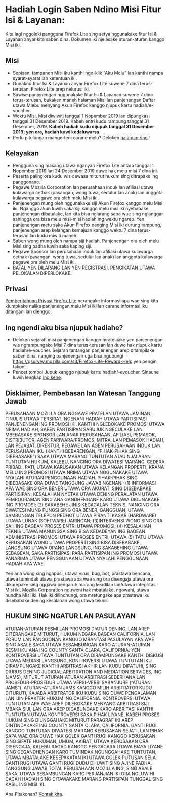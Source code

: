 # Hadiah Login Saben Ndino Misi Fitur Isi & Layanan:
Kita lagi nggoleki pangguna Firefox Lite sing setya nggunakake fitur Isi & Layanan anyar kita saben dina. Dokumen iki njelasake aturan-aturan kanggo Misi iki. 

## Misi
* Sepisan, tampanen Misi iku kanthi nge-klik “Aku Melu” lan kanthi nampa syarat-syarat lan ketentuan iki. 
* Gunakno fitur Isi & Layanan anyar Firefox Lite suwene 7 dina terus-terusan. Firefox Lite arep nelurusi iki. 
* Sawise panjenengan nggunakake fitur Isi & Layanan suwene 7 dina terus-terusan, bukaken maneh halaman Misi lan panjenengan Daftar utawa Mlebu menyang Akun Firefox kanggo njupuk kartu hadiah/e-voucher.
* Wektu Misi. Misi diwiwiti tanggal 1 Nopember 2019 lan dipungkasi tanggal 31 Desember 2019. Kabeh entri kudu rampung tanggal 31 Desember, 2019. **Kabeh hadiah kudu dijupuk tanggal 31 Desember 2019; yen ora, hadiah kuwi kedaluwarsa.** 
* Perlu pitulungan mangerteni carane melu? Deloken [halaman rinci]( https://support.mozilla.org/kb/firefox-lite-reward-program)!

## Kelayakan
* Pengguna sing masang utawa nganyari Firefox Lite antara tanggal 1 Nopember 2019 lan 24 Desember 2019 duwe hak melu misi 7 dina ini. 
* Peserta paling ora kudu wis dewasa miturut hukum sing ditrapake ing panggonane. 
* Pegawe Mozilla Corporation lan perusahaan induk lan afiliasi utawa kulawarga cethak (pasangan, wong tuwa, sedulur lan anak) lan anggota kulawarga pegawe ora oleh melu Misi iki. 
* Panjenengan mung oleh nggunakake siji Akun Firefox kanggo melu Misi iki. Nganggo akun luwih saka siji kanggo melu misi iki nyebabake panjenengan dibatalake, lan kita bisa nglarang sapa wae sing nglanggar sahingga ora bisa melu misi-misi hadiah ing wektu ngarep. Yen panjenengan metu saka Akun Firefox nanging Misi iki durung rampung, panjenengan arep kelangan kemajuan kanggo wektu 7 dina terus-terusan lan kudu miwiti maneh. 
* Saben wong mung oleh nampa siji hadiah. Panjenengan ora oleh melu Misi sing padha luwih saka kaping siji. 
* Pegawe Sponsor lan perusahaan induk lan afiliasi utawa kulawarga cethak (pasangan, wong tuwa, sedulur lan anak) lan anggota kulawarga pegawe ora oleh melu Misi iki. 
* BATAL YEN DILARANG LAN YEN REGISTRASI, PENGIKATAN UTAWA PELOKALAN DIPERLOKAKE.

## Privasi
[Pemberitahuan Privasi Firefox Lite](https://www.mozilla.org/privacy/firefox-lite/) nerangake informasi apa wae sing kita klumpkake nalika panjenengan melu Misi iki lan carane informasi iku ditangani lan dienggo. 

## Ing ngendi aku bisa njupuk hadiahe?
* Deloken sejarah misi panjenengan kanggo mratelaake yen panjenengan wis ngrampungake Misi 7 dina terus-terusan lan duwe hak njupuk kartu hadiah/e-voucher. Sejarah tantangan panjenengan arep ditampilake saben dina, nanging panjenengan uga bisa ngubungi https://qsurvey.mozilla.com/s3/Firefox-Lite-Reward-Help yen pengin takon!
* Pencet tombol Jupuk kanggo njupuk kartu hadiah/-evoucher. Sinaune luwih lengkap [ing kene]( https://support.mozilla.org/kb/firefox-lite-reward-program).

## Disklaimer, Pembebasan lan Watesan Tanggung Jawab
PERUSAHAAN MOZILLA ORA NGGAWE PRATELAN UTAWA JAMINAN, TINULIS UTAWA TERSIRAT, NGENANI HADIAH UTAWA PARTISIPASI PANJENENGAN ING PROMOSI IKI. KANTHI NGLEBOKAKE PROMOSI UTAWA NRIMA HADIAH, SABEN PARTISIPAN SARUJUK NGECULAKE LAN MBEBASAKE SPONSOR LAN ANAK PERUSAHAAN, AFILIASI, PEMASOK, DISTRIBUTOR, AGEN PARIWARA/PROMOS, MITRA, LAN PEMASOK HADIAH, LAN PEJABAT, DIREKTUR, PEGAWE LAN AGEN PERUSAHAAN INDUK LAN PERUSAHAAN IKU (KANTHI BEBARENGAN, “PIHAK-PIHAK SING DIBEBASAKE”) SAKA UTAWA MARANG TUNTUTAN ATAU NJALARAN TUNTUTAN HUKUM, KALEBU, NANGING ORA DIWATESI MARANG, CEDERA PRIBADI, PATI, UTAWA KARUSAKAN UTAWA KELANGAN PROPERTI, KRANA MELU ING PROMOSI UTAWA NRIMA UTAWA NGGUNAKAKE UTAWA NYALAHI ATURAN PENGGUNAAN HADIAH. PIHAK-PIHAK SING DIBEBASAKE ORA DUWE TANGGUNG JAWAB NGENANI: (1) INFORMASI APA WAE SING ORA BENER UTAWA ORA AKURAT, SING DISEBABAKE PARTISIPAN, KESALAHAN NYETAK UTAWA DENING PERALATAN UTAWA PEMROGRAMAN SING ANA GANDHENGANE KARO UTAWA DIGUNAKAKE ING PROMOSI; (2) SAKABEHE JINIS KEGAGALAN TEKNIS, NANGING ORA DIWATESI MUNG FUNGSI SING ORA BENER, GANGGUAN, UTAWA SAMBUNGAN TELEPON PEDHOT UTAWA PIRANTI KASAR (HARDWARE) UTAWA LUNAK (SOFTWARE) JARINGAN; (3)INTERVENSI WONG SING ORA SAH ING BAGEAN PROSES ENTRI UTAWA PROMOSI; (4) KESALAHAN TEKNIS UTAWA MANUNGSA SING BISA KEDADEYAN ING BAGEAN ADMINISTRASI PROMOSI UTAWA PROSES ENTRI; UTAWA (5) TATU UTAWA KERUSAKAN WONG UTAWA PROPERTI SING BISA DISEBABAKE, LANGSUNG UTAWA ORANG LANGSUNG, ING SAKABEHING UTAWA SEBAGEAN, SAKA PARTISIPASI PARA PARTISIPAN ING PROMOSI UTAWA PANARIMA UTAWA PENGGUNAAN UTAWA NYALAHI PENGGUNAAN HADIAH APA WAE.

Yen ana wong sing ngapusi, utawa virus, bug, bot, prastawa bencana, utawa tumindak utawa prastawa apa wae sing ora disengaja utawa ora dikarepake sing nggawa pengaruh marang keadilan lan/utawa integritas Misi iki, Mozilla Corporation nduweni hak mbatalake, ngowahi, utawa nundha Misi iki. Hak iki dilindhungi, ora mretungake apa prastawa iku disebabake dening kesalahan wong utawa teknis. 

## HUKUM SING NGATUR LAN PASULAYAN

ATURAN-ATURAN RESMI LAN PROMOSI DIATUR DENING, LAN AREP DITERANGAKE MITURUT, HUKUM NEGARA BAGEAN CALIFORNIA, LAN FORUM LAN PANGGONAN KANGGO MRANTASI PASULAYAN APA WAE SING ASALE SAKA UTAWA SESAMBUNGAN KARO ATURAN-ATURAN RESMI IKU ANA ING COUNTY SANTA CLARA, CALIFORNIA. YEN KONTROVERSI UTAWA TUNTUTAN ORA DIRAMPUNGAKE KANTHI DISKUSI UTAWA MEDIASI LANGSUNG, KONTROVERSI UTAWA TUNTUTAN IKU DIRAMPUNGAKE KANTHI ARBITRASI AKHIR LAN KUDU DIPATUHI, SING DIURUS DENING JUDICIAL ARBITRATION AND MEDIATION SERVICES, INC (JAMS), MITURUT ATURAN-ATURAN ARBITRASI SEDERHANA LAN PROSEDUR-PROSEDUR UTAWA VERSI-VERSI SABANJURE (“ATURAN JAMS”). ATURAN-ATURAN JAMS KANGGO MILIH ARBITRATOR KUDU DITURUTI, KAJABA ARBITRATOR IKU KUDU SING DUWE PENGALAMAN LAN IJIN PRAKTEK HUKUM ING CALIFORNIA. KONTROVERSI UTAWA TUNTUTAN APA WAE AREP DILEBOKAKE MENYANG ARBITRASI SIJI MBAKA SIJI, LAN ORA AREP DIGABUNGAKE KARO ARBRITASI KANTHI TUNTUTAN UTAWA KONTROVERSI SAKA PIHAK LIYANE. KABEH PROSES HUKUM SING DIUNGGAHAKE MITURUT PARAGRAF IKI AREP DINTINDAKAKE ING COUNTY SANTA CLARA, CALIFORNIA. GANTI RUGI KANGGO TUNTUTAN DIWATESI MARANG KERUSAKAN SEJATI, LAN PIHAK SAPA WAE ORA DUWE HAK GOLEK GANTI RUGI KANGGO KERUSAKAN SING SIFATE HUKUMAN, UMUM, AKIBAT, UTAWA KERUSAKAN ORA DISENGAJA, KALEBU RAGAD KANGGO PENGACARA UTAWA BIAYA LIYANE SING GEGANDHENGAN KARO TUMINDAK NGUNGGAHAKE TUNTUTAN, UTAWA MBATALAKE KESEPAKATAN IKI UTAWA GOLEK PUTUSAN SELA GANTI RUGI UTAWA GANTI RUGI DUDU DHUWIT SING AJINE PADHA. TANGGUNG JAWAB TOTAL PERUSAHAAN MOZILLA ING, SING ASALE SAKA, UTAWA SESAMBUNGAN KARO PERJANJIAN IKI ORA NGLUWIHI CACAH HADIAH SING DITAWAKAKE MARANG PARTISIPAN TUNGGAL SING KASIL ING MISI IKI. 

Ana Pitakonan? [Kontak kita]( https://qsurvey.mozilla.com/s3/Firefox-Lite-Reward-Help).
